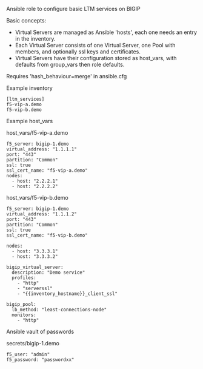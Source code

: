 Ansible role to configure basic LTM services on BIGIP

Basic concepts:
  - Virtual Servers are managed as Ansible 'hosts', each one needs an entry in the inventory.
  - Each Virtual Server consists of one Virtual Server, one Pool with members, and optionally ssl keys and certificates.
  - Virtual Servers have their configuration stored as host_vars, with defaults from group_vars then role defaults.


Requires 'hash_behaviour=merge' in ansible.cfg


Example inventory

```
[ltm_services]
f5-vip-a.demo
f5-vip-b.demo
```

Example host_vars

host_vars/f5-vip-a.demo

```
f5_server: bigip-1.demo
virtual_address: "1.1.1.1"
port: "443"
partition: "Common"
ssl: true
ssl_cert_name: "f5-vip-a.demo"
nodes:
  - host: "2.2.2.1"
  - host: "2.2.2.2"
```


host_vars/f5-vip-b.demo

```
f5_server: bigip-1.demo
virtual_address: "1.1.1.2"
port: "443"
partition: "Common"
ssl: true
ssl_cert_name: "f5-vip-b.demo"

nodes:
  - host: "3.3.3.1"
  - host: "3.3.3.2"

bigip_virtual_server:
  description: "Demo service"
  profiles:
    - "http"
    - "serverssl"
    - "{{inventory_hostname}}_client_ssl"

bigip_pool:
  lb_method: "least-connections-node"
  monitors:
    - "http"
```

Ansible vault of passwords

secrets/bigip-1.demo

```
f5_user: "admin"
f5_password: "passwordxx"
```
